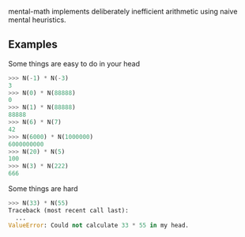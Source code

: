 mental-math implements deliberately inefficient arithmetic using naive mental heuristics.

## Examples

Some things are easy to do in your head

```python
>>> N(-1) * N(-3)
3
>>> N(0) * N(88888)
0
>>> N(1) * N(88888)
88888
>>> N(6) * N(7)
42
>>> N(6000) * N(1000000)
6000000000
>>> N(20) * N(5)
100
>>> N(3) * N(222)
666
```

Some things are hard

```python
>>> N(33) * N(55)
Traceback (most recent call last):
  ...
ValueError: Could not calculate 33 * 55 in my head.
```
